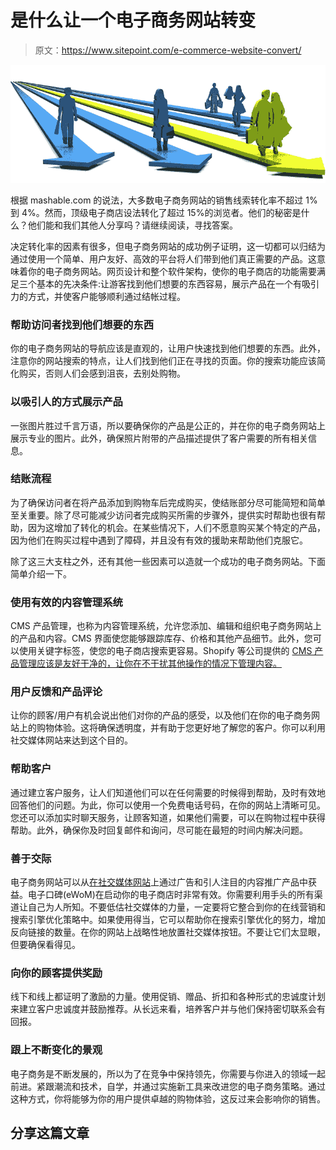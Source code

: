 # 是什么让一个电子商务网站转变

> 原文：<https://www.sitepoint.com/e-commerce-website-convert/>

![ecoomerce-arrows](img/84da152dd517d3cb3e8f0547e740fa5b.png)

根据 mashable.com 的说法，大多数电子商务网站的销售线索转化率不超过 1%到 4%。然而，顶级电子商店设法转化了超过 15%的浏览者。他们的秘密是什么？他们能和我们其他人分享吗？请继续阅读，寻找答案。

决定转化率的因素有很多，但电子商务网站的成功例子证明，这一切都可以归结为通过使用一个简单、用户友好、高效的平台将人们带到他们真正需要的产品。这意味着你的电子商务网站。网页设计和整个软件架构，使你的电子商店的功能需要满足三个基本的先决条件:让游客找到他们想要的东西容易，展示产品在一个有吸引力的方式，并使客户能够顺利通过结帐过程。

### 帮助访问者找到他们想要的东西

你的电子商务网站的导航应该是直观的，让用户快速找到他们想要的东西。此外，注意你的网站搜索的特点，让人们找到他们正在寻找的页面。你的搜索功能应该简化购买，否则人们会感到沮丧，去别处购物。

### 以吸引人的方式展示产品

一张图片胜过千言万语，所以要确保你的产品是公正的，并在你的电子商务网站上展示专业的图片。此外，确保照片附带的产品描述提供了客户需要的所有相关信息。

### 结账流程

为了确保访问者在将产品添加到购物车后完成购买，使结账部分尽可能简短和简单至关重要。除了尽可能减少访问者完成购买所需的步骤外，提供实时帮助也很有帮助，因为这增加了转化的机会。在某些情况下，人们不愿意购买某个特定的产品，因为他们在购买过程中遇到了障碍，并且没有有效的援助来帮助他们克服它。

除了这三大支柱之外，还有其他一些因素可以造就一个成功的电子商务网站。下面简单介绍一下。

### 使用有效的内容管理系统

CMS 产品管理，也称为内容管理系统，允许您添加、编辑和组织电子商务网站上的产品和内容。CMS 界面使您能够跟踪库存、价格和其他产品细节。此外，您可以使用关键字标签，使您的电子商店搜索更容易。Shopify 等公司提供的 [CMS 产品管理应该是友好干净的，让你在不干扰其他操作的情况下管理内容。](http://www.shopify.com/tour/ecommerce-cms)

### 用户反馈和产品评论

让你的顾客/用户有机会说出他们对你的产品的感受，以及他们在你的电子商务网站上的购物体验。这将确保透明度，并有助于您更好地了解您的客户。你可以利用社交媒体网站来达到这个目的。

### 帮助客户

通过建立客户服务，让人们知道他们可以在任何需要的时候得到帮助，及时有效地回答他们的问题。为此，你可以使用一个免费电话号码，在你的网站上清晰可见。您还可以添加实时聊天服务，让顾客知道，如果他们需要，可以在购物过程中获得帮助。此外，确保你及时回复邮件和询问，尽可能在最短的时间内解决问题。

### 善于交际

电子商务网站可以从[在社交媒体网站](http://www.toprankblog.com/2010/05/10-essential-social-media-tips-for-ecommerce-sites/)上通过广告和引人注目的内容推广产品中获益。电子口碑(eWoM)在启动你的电子商店时非常有效。你需要利用手头的所有渠道让自己为人所知。不要低估社交媒体的力量，一定要将它整合到你的在线营销和搜索引擎优化策略中。如果使用得当，它可以帮助你在搜索引擎优化的努力，增加反向链接的数量。在你的网站上战略性地放置社交媒体按钮。不要让它们太显眼，但要确保看得见。

### 向你的顾客提供奖励

线下和线上都证明了激励的力量。使用促销、赠品、折扣和各种形式的忠诚度计划来建立客户忠诚度并鼓励推荐。从长远来看，培养客户并与他们保持密切联系会有回报。

### 跟上不断变化的景观

电子商务是不断发展的，所以为了在竞争中保持领先，你需要与你进入的领域一起前进。紧跟潮流和技术，自学，并通过实施新工具来改进您的电子商务策略。通过这种方式，你将能够为你的用户提供卓越的购物体验，这反过来会影响你的销售。

## 分享这篇文章